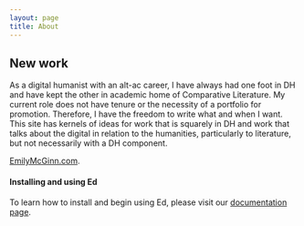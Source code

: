 ```yaml
---
layout: page
title: About
---
```

## New work
As a digital humanist with an alt-ac career, I have always had one foot in DH and have kept the other in academic home of Comparative Literature. My current role does not have tenure or the necessity of a portfolio for promotion. Therefore, I have the freedom to write what and when I want. This site has kernels of ideas for work that is squarely in DH and work that talks about the digital in relation to the humanities, particularly to literature, but not necessarily with a DH component.

[EmilyMcGinn.com](https://emilymcginn.com/).





#### Installing and using Ed

To learn how to install and begin using Ed, please visit our
[documentation page](http://minicomp.github.io/ed/documentation).
